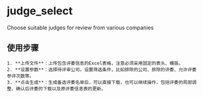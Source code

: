 # judge_select
Choose suitable judges for review from various companies

## 使用步骤
    1. **上传文件**：上传包含评委信息的Excel表格，注意必须采用固定的表头、模版。
    2. **设置参数**：选择待评审公司，设置筛选条件，比如排除的公司、排除的评委、允许评委参评次数等。
    3. **点击生成**：生成备选评委名单后，可以直接下载，也可以继续操作，包括评委的局部调整、确认后评委的下载以及原评委信息表的更新。

